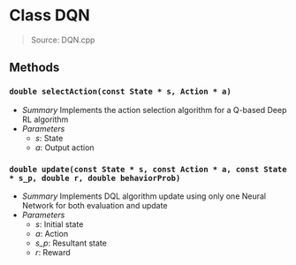 # Class DQN
> Source: DQN.cpp
## Methods
### `double selectAction(const State * s, Action * a)`
* *Summary*
  Implements the action selection algorithm for a Q-based Deep RL algorithm
* *Parameters*
  * _s_: State
  * _a_: Output action
### `double update(const State * s, const Action * a, const State * s_p, double r, double behaviorProb)`
* *Summary*
  Implements DQL algorithm update using only one Neural Network for both evaluation and update
* *Parameters*
  * _s_: Initial state
  * _a_: Action
  * _s_p_: Resultant state
  * _r_: Reward

